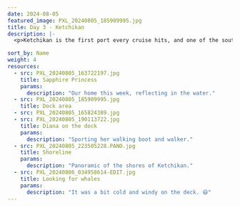 ```yaml
---
date: 2024-08-05
featured_image: PXL_20240805_185909995.jpg
title: Day 3 - Ketchikan
description: |-
  <p>Ketchikan is the first port every cruise hits, and one of the southern-most cities of Alaska.</p>

sort_by: Name
weight: 4
resources:
  - src: PXL_20240805_163722197.jpg
    title: Sapphire Princess
    params:
      description: "Our home this week, reflecting in the water."
  - src: PXL_20240805_185909995.jpg
    title: Dock area
  - src: PXL_20240805_165824389.jpg
  - src: PXL_20240805_190113722.jpg
    title: Diana on the dock
    params:
      description: "Sporting her walking boot and walker."
  - src: PXL_20240805_223505228.PANO.jpg
    title: Shoreline
    params:
      description: "Panoramic of the shores of Ketchikan."
  - src: PXL_20240806_034958614-EDIT.jpg
    title: Looking for whales
    params:
      description: "It was a bit cold and windy on the deck. 😆"
---
```

